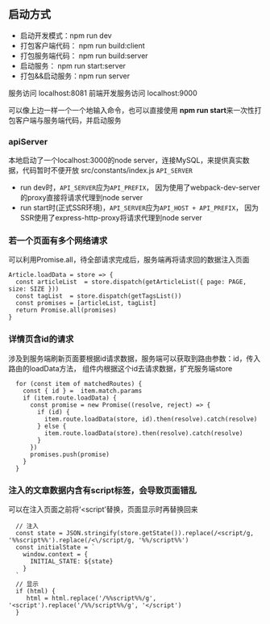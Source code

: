 ## 启动方式
* 启动开发模式：npm run dev
* 打包客户端代码： npm run build:client
* 打包服务端代码： npm run build:server
* 启动服务： npm run start:server
* 打包&&启动服务：npm run server

服务访问 localhost:8081
前端开发服务访问 localhost:9000

可以像上边一样一个一个地输入命令，也可以直接使用 **npm run start**来一次性打包客户端与服务端代码，并启动服务

### apiServer
本地启动了一个localhost:3000的node server，连接MySQL，来提供真实数据，代码暂时不便开放
src/constants/index.js  `API_SERVER`
* run dev时，`API_SERVER`应为`API_PREFIX`， 因为使用了webpack-dev-server的proxy直接将请求代理到node server
* run start时(正式SSR环境)，`API_SERVER`应为`API_HOST + API_PREFIX`， 因为SSR使用了express-http-proxy将请求代理到node server

### 若一个页面有多个网络请求
可以利用Promise.all，待全部请求完成后，服务端再将请求回的数据注入页面
```
Article.loadData = store => {
  const articleList  = store.dispatch(getArticleList({ page: PAGE, size: SIZE }))
  const tagList  = store.dispatch(getTagsList())
  const promises = [articleList, tagList]
  return Promise.all(promises)
}
```

### 详情页含id的请求
涉及到服务端刷新页面要根据id请求数据，服务端可以获取到路由参数：id，传入路由的loadData方法，
组件内根据这个id去请求数据，扩充服务端store
```
  for (const item of matchedRoutes) {
    const { id } =  item.match.params
    if (item.route.loadData) {
      const promise = new Promise((resolve, reject) => {
        if (id) {
          item.route.loadData(store, id).then(resolve).catch(resolve)
        } else {
          item.route.loadData(store).then(resolve).catch(resolve)
        }
      })
      promises.push(promise)
    }
  }
```
### 注入的文章数据内含有script标签，会导致页面错乱
可以在注入页面之前将‘<script’替换，页面显示时再替换回来
```
  // 注入
  const state = JSON.stringify(store.getState()).replace(/<script/g, '%%script%%').replace(/<\/script/g, '%%/script%%')
  const initialState = `
    window.context = {
      INITIAL_STATE: ${state}
    }
  `
  // 显示
  if (html) {
     html = html.replace('/%%script%%/g', '<script').replace('/%%/script%%/g', '</script')
  }
```
